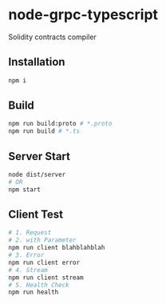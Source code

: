 # node-grpc-typescript

Solidity contracts compiler

## Installation

```sh
npm i
```

## Build

```sh
npm run build:proto # *.proto
npm run build # *.ts
```

## Server Start

```sh
node dist/server
# OR
npm start
```

## Client Test

```sh
# 1. Request
# 2. with Parameter
npm run client blahblahblah
# 3. Error
npm run client error
# 4. Stream
npm run client stream
# 5. Health Check
npm run health
```